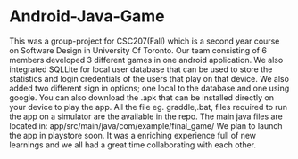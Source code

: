 # Android-Java-Game
This was a group-project for CSC207(Fall) which is a second year course on Software Design in University Of Toronto.
Our team consisting of 6 members developed 3 different games in one android application. We also integrated SQLLite for local user database that can be used to 
store the statistics and login credentials of the users that play on that device. We also added two different sign in options; one local to the database and one using google. You can also download the .apk that can be installed directly on your device to play the app.
All the file eg. graddle,.bat, files required to run the app on a simulator are the available in the repo. 
The main java files are located in: app/src/main/java/com/example/final_game/
We plan to launch the app in playstore soon. 
It was a enriching experience full of new learnings and we all had a great time collaborating with each other.
